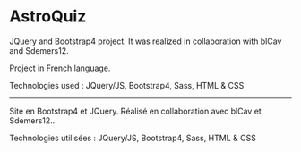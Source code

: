 # AstroQuiz
JQuery and Bootstrap4 project. It was realized in collaboration with blCav and Sdemers12.

Project in French language.

Technologies used : JQuery/JS, Bootstrap4, Sass, HTML & CSS

---------

Site en Bootstrap4 et JQuery. Réalisé en collaboration avec blCav et Sdemers12..

Technologies utilisées : JQuery/JS, Bootstrap4, Sass, HTML & CSS
